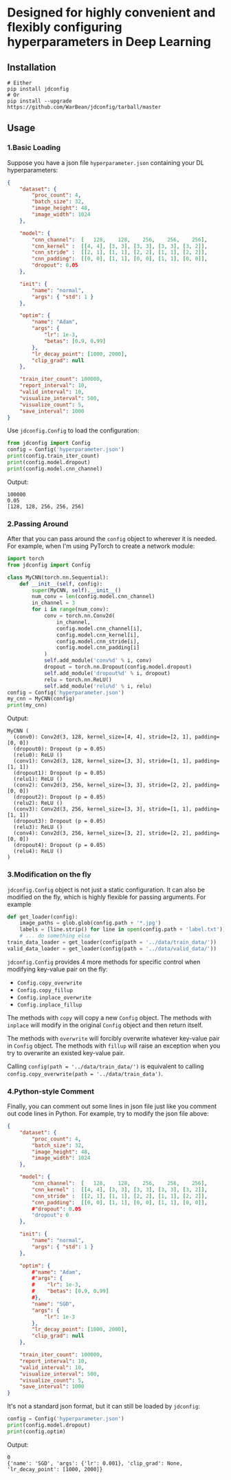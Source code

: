 # Designed for highly convenient and flexibly configuring hyperparameters in Deep Learning

## Installation

```shell
# Either
pip install jdconfig
# Or
pip install --upgrade https://github.com/WarBean/jdconfig/tarball/master
```

## Usage

### 1.Basic Loading

Suppose you have a json file `hyperparameter.json` containing your DL hyperparameters:

```json
{
    "dataset": {
        "proc_count": 4,
        "batch_size": 32,
        "image_height": 48,
        "image_width": 1024
    },

    "model": {
        "cnn_channel":  [   128,    128,    256,    256,    256],
        "cnn_kernel" :  [[4, 4], [3, 3], [3, 3], [3, 3], [3, 2]],
        "cnn_stride" :  [[2, 1], [1, 1], [2, 2], [1, 1], [2, 2]],
        "cnn_padding":  [[0, 0], [1, 1], [0, 0], [1, 1], [0, 0]],
        "dropout": 0.05
    },

    "init": {
        "name": "normal",
        "args": { "std": 1 }
    },

    "optim": {
        "name": "Adam",
        "args": {
            "lr": 1e-3,
            "betas": [0.9, 0.99]
        },
        "lr_decay_point": [1000, 2000],
        "clip_grad": null
    },

    "train_iter_count": 100000,
    "report_interval": 10,
    "valid_interval": 10,
    "visualize_interval": 500,
    "visualize_count": 5,
    "save_interval": 1000
}

```

Use `jdconfig.Config` to load the configuration:

```python
from jdconfig import Config
config = Config('hyperparameter.json')
print(config.train_iter_count)
print(config.model.dropout)
print(config.model.cnn_channel) 
```

Output:
```shell
100000
0.05
[128, 128, 256, 256, 256]
```

### 2.Passing Around

After that you can pass around the `config` object to wherever it is needed. For example, when I'm using PyTorch to create a network module:

```python
import torch
from jdconfig import Config

class MyCNN(torch.nn.Sequential):
    def __init__(self, config):
        super(MyCNN, self).__init__()
        num_conv = len(config.model.cnn_channel)
        in_channel = 3
        for i in range(num_conv):
            conv = torch.nn.Conv2d(
                in_channel,
                config.model.cnn_channel[i],
                config.model.cnn_kernel[i],
                config.model.cnn_stride[i],
                config.model.cnn_padding[i]
            )
            self.add_module('conv%d' % i, conv)
            dropout = torch.nn.Dropout(config.model.dropout)
            self.add_module('dropout%d' % i, dropout)
            relu = torch.nn.ReLU()
            self.add_module('relu%d' % i, relu)
config = Config('hyperparameter.json')
my_cnn = MyCNN(config)
print(my_cnn)
```

Output:

```shell
MyCNN (
  (conv0): Conv2d(3, 128, kernel_size=[4, 4], stride=[2, 1], padding=[0, 0])
  (dropout0): Dropout (p = 0.05)
  (relu0): ReLU ()
  (conv1): Conv2d(3, 128, kernel_size=[3, 3], stride=[1, 1], padding=[1, 1])
  (dropout1): Dropout (p = 0.05)
  (relu1): ReLU ()
  (conv2): Conv2d(3, 256, kernel_size=[3, 3], stride=[2, 2], padding=[0, 0])
  (dropout2): Dropout (p = 0.05)
  (relu2): ReLU ()
  (conv3): Conv2d(3, 256, kernel_size=[3, 3], stride=[1, 1], padding=[1, 1])
  (dropout3): Dropout (p = 0.05)
  (relu3): ReLU ()
  (conv4): Conv2d(3, 256, kernel_size=[3, 2], stride=[2, 2], padding=[0, 0])
  (dropout4): Dropout (p = 0.05)
  (relu4): ReLU ()
)
```

### 3.Modification on the fly

`jdconfig.Config` object is not just a static configuration. It can also be modified on the fly, which is highly flexible for passing arguments. For example

```python
def get_loader(config):
    image_paths = glob.glob(config.path + '*.jpg')
    labels = [line.strip() for line in open(config.path + 'label.txt')]
    # ... do something else
train_data_loader = get_loader(config(path = '../data/train_data/'))
valid_data_loader = get_loader(config(path = '../data/valid_data/'))
```

`jdconfig.Config` provides 4 more methods for specific control when modifying key-value pair on the fly:

- `Config.copy_overwrite`
- `Config.copy_fillup`
- `Config.inplace_overwrite`
- `Config.inplace_fillup`

The methods with `copy` will copy a new `Config` object. The methods with `inplace` will modify in the original `Config` object and then return itself.

The methods with `overwrite` will forcibly overwrite whatever key-value pair in `Config` object. The methods with `fillup` will raise an exception when you try to overwrite an existed key-value pair.

Calling `config(path = '../data/train_data/')` is equivalent to calling `config.copy_overwrite(path = '../data/train_data')`.

### 4.Python-style Comment

Finally, you can comment out some lines in json file just like you comment out code lines in Python. For example, try to modify the json file above:

```json
{
    "dataset": {
        "proc_count": 4,
        "batch_size": 32,
        "image_height": 48,
        "image_width": 1024
    },

    "model": {
        "cnn_channel":  [   128,    128,    256,    256,    256],
        "cnn_kernel" :  [[4, 4], [3, 3], [3, 3], [3, 3], [3, 2]],
        "cnn_stride" :  [[2, 1], [1, 1], [2, 2], [1, 1], [2, 2]],
        "cnn_padding":  [[0, 0], [1, 1], [0, 0], [1, 1], [0, 0]],
        #"dropout": 0.05
        "dropout": 0 
    },

    "init": {
        "name": "normal",
        "args": { "std": 1 }
    },

    "optim": {
        #"name": "Adam",
        #"args": {
        #    "lr": 1e-3,
        #    "betas": [0.9, 0.99]
        #},
        "name": "SGD",
        "args": {
            "lr": 1e-3
        },
        "lr_decay_point": [1000, 2000],
        "clip_grad": null
    },

    "train_iter_count": 100000,
    "report_interval": 10,
    "valid_interval": 10,
    "visualize_interval": 500,
    "visualize_count": 5,
    "save_interval": 1000
}

```

It's not a standard json format, but it can still be loaded by `jdconfig`:

```python
config = Config('hyperparameter.json')
print(config.model.dropout)
print(config.optim)
```

Output:
```shell
0
{'name': 'SGD', 'args': {'lr': 0.001}, 'clip_grad': None, 'lr_decay_point': [1000, 2000]}
```
